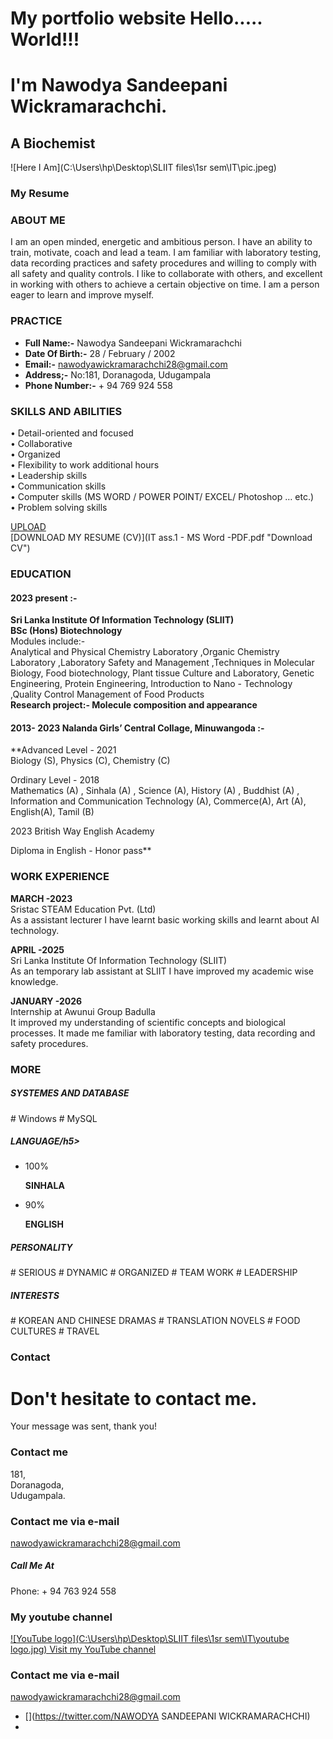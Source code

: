 
My portfolio website
Hello..... World!!!
===================

I'm Nawodya Sandeepani Wickramarachchi.
=======================================

A Biochemist
------------

![Here I Am](C:\Users\hp\Desktop\SLIIT files\1sr sem\IT\pic.jpeg)

### My Resume

### ABOUT ME

I am an open minded, energetic and ambitious person. I have an ability to train, motivate, coach and lead a team. I am familiar with laboratory testing, data recording practices and safety procedures and willing to comply with all safety and quality controls. I like to collaborate with others, and excellent in working with others to achieve a certain objective on time. I am a person eager to learn and improve myself.

### PRACTICE

*   **Full Name:-** Nawodya Sandeepani Wickramarachchi
*   **Date Of Birth:-** 28 / February / 2002
*   **Email:-** nawodyawickramarachchi28@gmail.com
*   **Address;-** No:181, Doranagoda, Udugampala
*   **Phone Number:-** \+ 94 769 924 558

### SKILLS AND ABILITIES

• Detail-oriented and focused  
• Collaborative  
• Organized  
• Flexibility to work additional hours  
• Leadership skills  
• Communication skills  
• Computer skills (MS WORD / POWER POINT/ EXCEL/ Photoshop … etc.)  
• Problem solving skills

[UPLOAD](#contact "Hire Me")  
[DOWNLOAD MY RESUME (CV)](IT ass.1 - MS Word -PDF.pdf "Download CV")

### EDUCATION

#### 2023 present :-

**Sri Lanka Institute Of Information Technology (SLIIT)**  
**BSc (Hons) Biotechnology**  
Modules include:-  
Analytical and Physical Chemistry Laboratory ,Organic Chemistry Laboratory ,Laboratory Safety and Management ,Techniques in Molecular Biology, Food biotechnology, Plant tissue Culture and Laboratory, Genetic Engineering, Protein Engineering, Introduction to Nano - Technology ,Quality Control Management of Food Products  
**Research project:- Molecule composition and appearance**

  
  
  

#### 2013- 2023 Nalanda Girls’ Central Collage, Minuwangoda :-

**Advanced Level - 2021  
Biology (S), Physics (C), Chemistry (C)  
  
  
Ordinary Level - 2018  
Mathematics (A) , Sinhala (A) , Science (A), History (A) , Buddhist (A) , Information and Communication Technology (A), Commerce(A), Art (A), English(A), Tamil (B)  
  
2023 British Way English Academy  
  
Diploma in English - Honor pass**  
  

### WORK EXPERIENCE

**MARCH -2023**  
Sristac STEAM Education Pvt. (Ltd)  
As a assistant lecturer I have learnt basic working skills and learnt about AI technology.  
  
**APRIL -2025**  
Sri Lanka Institute Of Information Technology (SLIIT)  
As an temporary lab assistant at SLIIT I have improved my academic wise knowledge.  
  
**JANUARY -2026**  
Internship at Awunui Group Badulla  
It improved my understanding of scientific concepts and biological processes. It made me familiar with laboratory testing, data recording and safety procedures.

### MORE

##### SYSTEMES AND DATABASE

\# Windows # MySQL

##### LANGUAGE/h5>

*   100%
    
    **SINHALA**
*   90%
    
    **ENGLISH**

##### PERSONALITY

\# SERIOUS # DYNAMIC # ORGANIZED # TEAM WORK # LEADERSHIP

##### INTERESTS

\# KOREAN AND CHINESE DRAMAS # TRANSLATION NOVELS # FOOD CULTURES # TRAVEL

### Contact

Don't hesitate to contact me.
=============================

  

Your message was sent, thank you!  

### Contact me

181,  
Doranagoda,  
Udugampala.

### Contact me via e-mail

nawodyawickramarachchi28@gmail.com

##### Call Me At

Phone: + 94 763 924 558  

### My youtube channel

 [![YouTube logo](C:\Users\hp\Desktop\SLIIT files\1sr sem\IT\youtube logo.jpg) Visit my YouTube channel](https://www.youtube.com/channel/UCcRSHUedF-NlpDK2m49mXDw)

### Contact me via e-mail

nawodyawickramarachchi28@gmail.com

*   [](https://twitter.com/NAWODYA SANDEEPANI WICKRAMARACHCHI)
*   [](https://github.com/aboualnaser)

[](#top "Back to Top")
